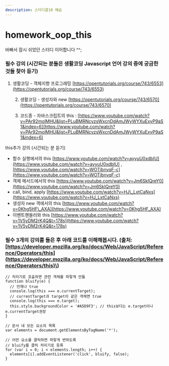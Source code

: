 ```yaml
---
description: 스터디콥10 예습
---
```


# homework\_oop\_this

바빠서 잠시 쉬었던 스터디 이어합니다 ^^;

### 필수 강의 \(시간되는 분들은 생활코딩 Javascript 언어 강의 중에 궁금한 것들 찾아 듣기\) 

1. 생활코딩 - 객체지향 프로그래밍 [https://opentutorials.org/course/743/6553](https://opentutorials.org/course/743/6553) 

    2. 생활코딩 - 생성자와 new [https://opentutorials.org/course/743/6570](https://opentutorials.org/course/743/6570)

    3. 코드종 - 자바스크립트의 this : [https://www.youtube.com/watch?v=PAr92molMHU&list=PLuBMRNcyzsWxcnDdAmJWyWYXuExyP9aS1&index=6](https://www.youtube.com/watch?v=PAr92molMHU&list=PLuBMRNcyzsWxcnDdAmJWyWYXuExyP9aS1&index=6)



this추가 강의 \(시간되는 분 듣기\) 

* 함수 실행에서의 this [https://www.youtube.com/watch?v=ayyuU0xdbIU](https://www.youtube.com/watch?v=ayyuU0xdbIU) , [https://www.youtube.com/watch?v=WOTibnvqF-c](https://www.youtube.com/watch?v=WOTibnvqF-c)
* 객체 메서드에서의 this [https://www.youtube.com/watch?v=Jm6SkIQreY0](https://www.youtube.com/watch?v=Jm6SkIQreY0) 
* call, bind, apply [https://www.youtube.com/watch?v=HJ\_LxtCaNxs](https://www.youtube.com/watch?v=HJ_LxtCaNxs) 
* 생성자 new 객에서의 this [https://www.youtube.com/watch?v=0Khg5HF\_AXA](https://www.youtube.com/watch?v=0Khg5HF_AXA) 
* 이벤트핸들러와 this [https://www.youtube.com/watch?v=1V5yDM2rK4Q&t=178s](https://www.youtube.com/watch?v=1V5yDM2rK4Q&t=178s)



### 필수 3개의 강의를 들은 후 아래 코드를 이해해봅시다. \(출처: [https://developer.mozilla.org/ko/docs/Web/JavaScript/Reference/Operators/this](https://developer.mozilla.org/ko/docs/Web/JavaScript/Reference/Operators/this)\)

```text
// 처리기로 호출하면 관련 객체를 파랗게 만듦
function bluify(e) {
  // 언제나 true
  console.log(this === e.currentTarget); 
  // currentTarget과 target이 같은 객체면 true
  console.log(this === e.target);
  this.style.backgroundColor = '#A5D9F3'; // this보다는 e.target이나 e.currentTarget권장 
}

// 문서 내 모든 요소의 목록
var elements = document.getElementsByTagName('*');

// 어떤 요소를 클릭하면 파랗게 변하도록
// bluify를 클릭 처리기로 등록
for (var i = 0; i < elements.length; i++) {
  elements[i].addEventListener('click', bluify, false);
}
```

